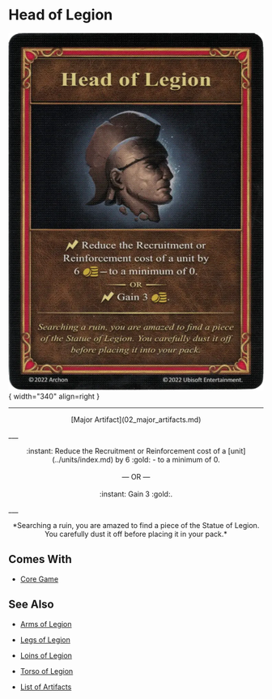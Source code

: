 # Head of Legion

![Head of Legion](../assets/artifacts_major-head_of_legion.webp){ width="340" align=right }
___
<p style="text-align: center;" markdown>[Major Artifact](02_major_artifacts.md)</p>
___
<p style="text-align: center;" markdown>:instant: Reduce the Recruitment or Reinforcement cost of a [unit](../units/index.md) by 6 :gold: - to a minimum of 0.<br><br>— OR —<br><br>:instant: Gain 3 :gold:.</p>
___
<p style="text-align: center;" markdown>*Searching a ruin, you are amazed to find a piece of the Statue of Legion. You carefully dust it off before placing it in your pack.*</p>


## Comes With

- [Core Game](../content.md)


## See Also

- [Arms of Legion](arms_of_legion.md)
- [Legs of Legion](legs_of_legion.md)
- [Loins of Legion](loins_of_legion.md)
- [Torso of Legion](torso_of_legion.md)

- [List of Artifacts](index.md)
